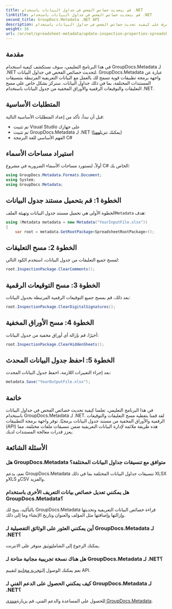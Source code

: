 ```yaml
---
title: قم بتحديث خصائص الفحص في جداول البيانات باستخدام .NET
linktitle: قم بتحديث خصائص الفحص في جداول البيانات باستخدام .NET
second_title: GroupDocs.Metadata .NET API
description: تعرف على كيفية تحديث خصائص الفحص في جداول البيانات باستخدام GroupDocs.Metadata لـ .NET. إدارة التعليقات والتوقيعات والأوراق المخفية بسهولة.
weight: 16
url: /ar/net/spreadsheet-metadata/update-inspection-properties-spreadsheets/
---
```

## مقدمة
في هذا البرنامج التعليمي، سوف نستكشف كيفية استخدام GroupDocs.Metadata لـ .NET لتحديث خصائص الفحص في جداول البيانات. GroupDocs.Metadata عبارة عن واجهة برمجة تطبيقات قوية تسمح لك بالعمل مع البيانات التعريفية المرتبطة بتنسيقات المستندات المختلفة، بما في ذلك جداول البيانات. سنركز بشكل خاص على مسح التعليقات والتوقيعات الرقمية والأوراق المخفية من جدول البيانات باستخدام .NET.
## المتطلبات الأساسية
قبل أن نبدأ، تأكد من إعداد المتطلبات الأساسية التالية:
- تم تثبيت Visual Studio على جهازك
-  تم تثبيت GroupDocs.Metadata لـ .NET (يمكنك تنزيله[هنا](https://releases.groupdocs.com/metadata/net/))
- الفهم الأساسي للغة البرمجة C#

## استيراد مساحات الأسماء
أولاً، لنستورد مساحات الأسماء الضرورية في مشروع C# الخاص بك:
```csharp
using GroupDocs.Metadata.Formats.Document;
using System;
using GroupDocs.Metadata;
```
## الخطوة 1: قم بتحميل مستند جدول البيانات
 الخطوة الأولى هي تحميل مستند جدول البيانات وتهيئة الملف`Metadata` هدف:
```csharp
using (Metadata metadata = new Metadata("YourInputFile.xlsx"))
{
    var root = metadata.GetRootPackage<SpreadsheetRootPackage>();
```
## الخطوة 2: مسح التعليقات
لمسح جميع التعليقات من جدول البيانات، استخدم الكود التالي:
```csharp
root.InspectionPackage.ClearComments();
```
## الخطوة 3: مسح التوقيعات الرقمية
بعد ذلك، قم بمسح جميع التوقيعات الرقمية المرتبطة بجدول البيانات:
```csharp
root.InspectionPackage.ClearDigitalSignatures();
```
## الخطوة 4: مسح الأوراق المخفية
أخيرًا، قم بإزالة أي أوراق مخفية من جدول البيانات:
```csharp
root.InspectionPackage.ClearHiddenSheets();
```
## الخطوة 5: احفظ جدول البيانات المحدث
بعد إجراء التغييرات اللازمة، احفظ جدول البيانات المحدث:
```csharp
metadata.Save("YourOutputFile.xlsx");
```

## خاتمة
في هذا البرنامج التعليمي، تعلمنا كيفية تحديث خصائص الفحص في جداول البيانات باستخدام GroupDocs.Metadata لـ .NET. لقد قمنا بتغطية مسح التعليقات والتوقيعات الرقمية والأوراق المخفية من مستند جدول البيانات برمجيًا. توفر واجهة برمجة التطبيقات (API) هذه طريقة ملائمة لإدارة البيانات التعريفية ضمن تنسيقات ملفات مختلفة، مما يعزز قدرات معالجة المستندات لديك.

## الأسئلة الشائعة
### هل GroupDocs.Metadata متوافق مع تنسيقات جداول البيانات المختلفة؟
نعم، يدعم GroupDocs.Metadata تنسيقات جداول البيانات المختلفة بما في ذلك XLSX وXLS وCSV والمزيد.
### هل يمكنني تعديل خصائص بيانات التعريف الأخرى باستخدام GroupDocs.Metadata؟
بالتأكيد، يتيح لك GroupDocs.Metadata قراءة خصائص البيانات التعريفية وتحديثها وإزالتها وإضافتها مثل المؤلف والعنوان وتاريخ الإنشاء وما إلى ذلك.
### أين يمكنني العثور على الوثائق التفصيلية لـ GroupDocs.Metadata لـ .NET؟
 يمكنك الرجوع إلى الشامل[توثيق](https://tutorials.groupdocs.com/metadata/net/) متوفر على الانترنت.
### هل هناك نسخة تجريبية مجانية متاحة لـ GroupDocs.Metadata لـ .NET؟
 نعم يمكنك الوصول إلى[تجربة مجانية](https://releases.groupdocs.com/) لتقييم API.
### كيف يمكنني الحصول على الدعم الفني لـ GroupDocs.Metadata لـ .NET؟
 للحصول على المساعدة والدعم الفني، قم بزيارة[منتدى GroupDocs.Metadata](https://forum.groupdocs.com/c/metadata/14).
